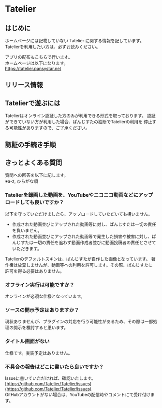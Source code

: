 # Tatelier

## はじめに
ホームページには記載していない Tatelier に関する情報を記しています。
Tatelierを利用したい方は、必ずお読みください。

アプリの配布もこちらで行います。  
ホームページは以下になります。  
https://tatelier.pansystar.net

## リリース情報


## Tatelierで遊ぶには
Tatelierはオンライン認証した方のみが利用できる形式を取っております。
認証ができていない方が利用した場合、ぱんじすたの独断でTatelierの利用を
停止する可能性がありますので、ご了承ください。

## 認証の手続き手順



## きっとよくある質問

質問への回答を以下に記します。  
※a-z, ひらがな順

### Tatelierを録画した動画を、YouTubeやニコニコ動画などにアップロードしても良いですか？
以下を守っていただけましたら、アップロードしていただいても構いません。

- 作成された動画並びにアップされた動画等に対し、ぱんじすたは一切の責任を負いません。
- 作成された動画並びにアップされた動画等で発生した損害や被害に対し、ぱんじすたは一切の責任を追わず動画作成者並びに動画投稿者の責任とさせていただきます。

Tatelierのデフォルトスキンは、ぱんじすたが自作した画像となっています。
著作権は放棄しませんが、動画等への利用を許可します。その際、ぱんじすたに
許可を得る必要はありません。

### オフライン実行は可能ですか？
オンラインが必須な仕様となっています。

### ソースの開示予定はありますか？
現状ありませんが、プラグインの対応を行う可能性があるため、その際は一部処理の開示を検討すると思います。

### タイトル画面がない
仕様です。実装予定はありません。


### 不具合の報告はどこに書いたら良いですか？
Issueに書いていただければ、確認いたします。  
[https://github.com/Tatelier/Tatelier/issues](https://github.com/Tatelier/Tatelier/issues)  
GitHubアカウントがない場合は、YouTubeの配信時やコメントにて受け付けます。  
